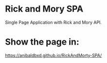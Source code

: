 # Rick and Mory SPA

Single Page Application with Rick and Mory API.

# Show the page in:
https://anibaldbxd.github.io/RickAndMorty-SPA/
